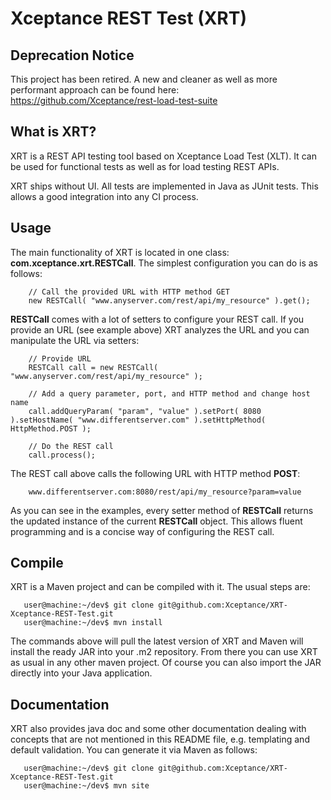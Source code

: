# Xceptance REST Test (XRT)

## Deprecation Notice
This project has been retired. A new and cleaner as well as more performant approach can be found here: https://github.com/Xceptance/rest-load-test-suite

## What is XRT?
XRT is a REST API testing tool based on Xceptance Load Test (XLT). It can be used for functional tests as well as for load testing REST APIs. 
 
XRT ships without UI. All tests are implemented in Java as JUnit tests. This allows a good integration into any CI process.
 
## Usage

The main functionality of XRT is located in one class: **com.xceptance.xrt.RESTCall**. The simplest configuration you can do is as follows:
 
```
    // Call the provided URL with HTTP method GET
    new RESTCall( "www.anyserver.com/rest/api/my_resource" ).get();
```
 
**RESTCall** comes with a lot of setters to configure your REST call. If you provide an URL (see example above) XRT analyzes the URL and you can manipulate the URL via setters:
 
```
    // Provide URL
    RESTCall call = new RESTCall( "www.anyserver.com/rest/api/my_resource" );
    
    // Add a query parameter, port, and HTTP method and change host name
    call.addQueryParam( "param", "value" ).setPort( 8080 ).setHostName( "www.differentserver.com" ).setHttpMethod( HttpMethod.POST );
    
    // Do the REST call
    call.process();
```

The REST call above calls the following URL with HTTP method **POST**:

```
    www.differentserver.com:8080/rest/api/my_resource?param=value
```

As you can see in the examples, every setter method of **RESTCall** returns the updated instance of the current **RESTCall** object. This allows fluent programming and is a concise way of configuring the REST call.

## Compile

XRT is a Maven project and can be compiled with it. The usual steps are:

```
   user@machine:~/dev$ git clone git@github.com:Xceptance/XRT-Xceptance-REST-Test.git
   user@machine:~/dev$ mvn install
```

The commands above will pull the latest version of XRT and Maven will install the ready JAR into your .m2 repository. From there you can use XRT as usual in any other maven project. Of course you can also import the JAR directly into your Java application.

## Documentation

XRT also provides java doc and some other documentation dealing with concepts that are not mentioned in this README file, e.g. templating and default validation. You can generate it via Maven as follows:

```
   user@machine:~/dev$ git clone git@github.com:Xceptance/XRT-Xceptance-REST-Test.git
   user@machine:~/dev$ mvn site
```
